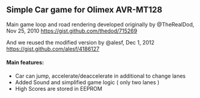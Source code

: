 ## Simple Car game for Olimex AVR-MT128

Main game loop and road rendering developed originally by @TheRealDod, Nov 25, 2010
https://gist.github.com/thedod/715269

And we reused the modified version by @alesf, Dec 1, 2012
https://gist.github.com/alesf/4186127

#### Main features:

+ Car can jump, accelerate/deaccelerate in additional to change lanes
+ Added Sound and simplified game logic ( only two lanes )
+ High Scores are stored in EEPROM